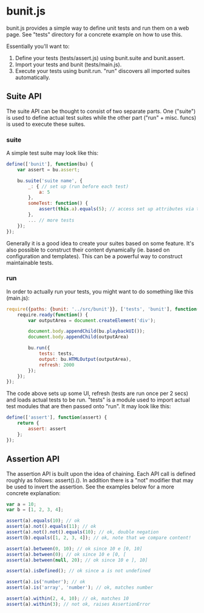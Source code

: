 bunit.js
========

bunit.js provides a simple way to define unit tests and run them on a web page. See "tests" directory for a concrete example on how to use this.

Essentially you'll want to:

1. Define your tests (tests/assert.js) using bunit.suite and bunit.assert.
2. Import your tests and bunit (tests/main.js).
3. Execute your tests using bunit.run. "run" discovers all imported suites automatically.

Suite API
---------

The suite API can be thought to consist of two separate parts. One ("suite") is used to define actual test suites while the other part ("run" + misc. funcs) is used to execute these suites.

### suite

A simple test suite may look like this:

```javascript
define(['bunit'], function(bu) {
    var assert = bu.assert;

    bu.suite('suite name', {
        _: { // set up (run before each test)
            a: 5
        },
        someTest: function() {
            assert(this.a).equals(5); // access set up attributes via this
        },
        ... // more tests
    });
});

```

Generally it is a good idea to create your suites based on some feature. It's also possible to construct their content dynamically (ie. based on configuration and templates). This can be a powerful way to construct maintainable tests.


### run

In order to actually run your tests, you might want to do something like this (main.js):

```javascript
require({paths: {bunit: '../src/bunit'}}, ['tests', 'bunit'], function(tests, bu) {
    require.ready(function() {
        var outputArea = document.createElement('div');

        document.body.appendChild(bu.playbackUI());
        document.body.appendChild(outputArea)

        bu.run({
            tests: tests,
            output: bu.HTMLOutput(outputArea),
            refresh: 2000
        });
    });
});
```

The code above sets up some UI, refresh (tests are run once per 2 secs) and loads actual tests to be run. "tests" is a module used to import actual test modules that are then passed onto "run". It may look like this:

```javascript
define(['assert'], function(assert) {
    return {
        assert: assert
    };
});
```

Assertion API
-------------

The assertion API is built upon the idea of chaining. Each API call is defined roughly as follows: assert(<given value>).<action>(<expected value>). In addition there is a "not" modifier that may be used to invert the assertion. See the examples below for a more concrete explanation:

```javascript
var a = 10;
var b = [1, 2, 3, 4];

assert(a).equals(10); // ok
assert(a).not().equals(11); // ok
assert(a).not().not().equals(10); // ok, double negation
assert(b).equals([1, 2, 3, 4]); // ok, note that we compare content!

assert(a).between(0, 10); // ok since 10 e [0, 10]
assert(a).between(0); // ok since 10 e [0, [
assert(a).between(null, 20); // ok since 10 e ], 10]

assert(a).isDefined(); // ok since a is not undefined

assert(a).is('number'); // ok
assert(a).is('array', 'number'); // ok, matches number

assert(a).within(2, 4, 10); // ok, matches 10
assert(a).within(3); // not ok, raises AssertionError
```
